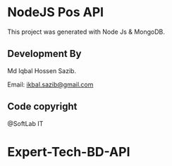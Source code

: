 # NodeJS Pos API

This project was generated with Node Js & MongoDB.

## Development By

Md Iqbal Hossen Sazib.

Email: ikbal.sazib@gmail.com

## Code copyright
@SoftLab IT

# Expert-Tech-BD-API
